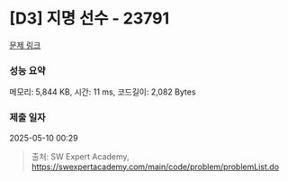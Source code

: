 # [D3] 지명 선수 - 23791 

[문제 링크](https://swexpertacademy.com/main/code/problem/problemDetail.do?contestProbId=AZU2weVqkoPHBIRK) 

### 성능 요약

메모리: 5,844 KB, 시간: 11 ms, 코드길이: 2,082 Bytes

### 제출 일자

2025-05-10 00:29



> 출처: SW Expert Academy, https://swexpertacademy.com/main/code/problem/problemList.do
